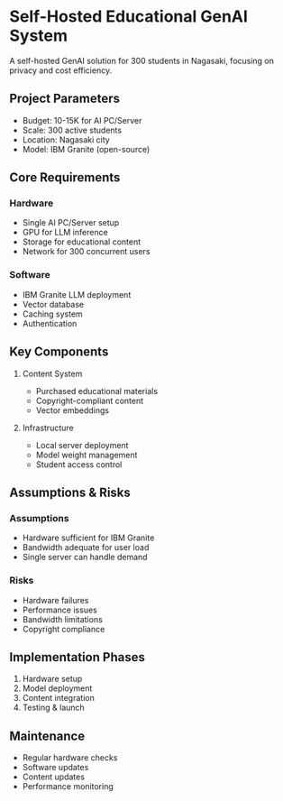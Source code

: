 # Self-Hosted Educational GenAI System

A self-hosted GenAI solution for 300 students in Nagasaki, focusing on privacy and cost efficiency.

## Project Parameters

- Budget: 10-15K for AI PC/Server
- Scale: 300 active students
- Location: Nagasaki city
- Model: IBM Granite (open-source)

## Core Requirements

### Hardware
- Single AI PC/Server setup
- GPU for LLM inference
- Storage for educational content
- Network for 300 concurrent users

### Software
- IBM Granite LLM deployment
- Vector database
- Caching system
- Authentication

## Key Components

1. Content System
   - Purchased educational materials
   - Copyright-compliant content
   - Vector embeddings

2. Infrastructure
   - Local server deployment
   - Model weight management
   - Student access control

## Assumptions & Risks

### Assumptions
- Hardware sufficient for IBM Granite
- Bandwidth adequate for user load
- Single server can handle demand

### Risks
- Hardware failures
- Performance issues
- Bandwidth limitations
- Copyright compliance


## Implementation Phases

1. Hardware setup
2. Model deployment
3. Content integration
4. Testing & launch

## Maintenance

- Regular hardware checks
- Software updates
- Content updates
- Performance monitoring


